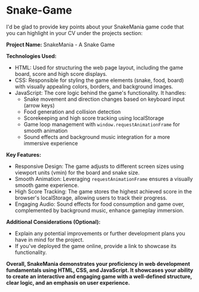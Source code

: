 # Snake-Game
I'd be glad to provide key points about your SnakeMania game code that you can highlight in your CV under the projects section:

**Project Name:** SnakeMania - A Snake Game

**Technologies Used:**

* HTML: Used for structuring the web page layout, including the game board, score and high score displays.
* CSS: Responsible for styling the game elements (snake, food, board) with visually appealing colors, borders, and background images.
* JavaScript: The core logic behind the game's functionality. It handles:
    * Snake movement and direction changes based on keyboard input (arrow keys)
    * Food generation and collision detection
    * Scorekeeping and high score tracking using localStorage
    * Game loop management with `window.requestAnimationFrame` for smooth animation
    * Sound effects and background music integration for a more immersive experience

**Key Features:**

* Responsive Design: The game adjusts to different screen sizes using viewport units (vmin) for the board and snake size.
* Smooth Animation: Leveraging `requestAnimationFrame` ensures a visually smooth game experience.
* High Score Tracking: The game stores the highest achieved score in the browser's localStorage, allowing users to track their progress.
* Engaging Audio: Sound effects for food consumption and game over, complemented by background music, enhance gameplay immersion.

**Additional Considerations (Optional):**

* Explain any potential improvements or further development plans you have in mind for the project.
* If you've deployed the game online, provide a link to showcase its functionality.

**Overall, SnakeMania demonstrates your proficiency in web development fundamentals using HTML, CSS, and JavaScript. It showcases your ability to create an interactive and engaging game with a well-defined structure, clear logic, and an emphasis on user experience.**
